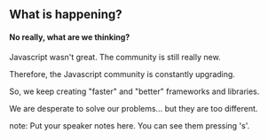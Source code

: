 ##  What is happening?
#### No really, what are we thinking?

<p class="fragment">
Javascript wasn't great. The community is still really new.
</p>
<p class="fragment">
Therefore, the Javascript community is constantly upgrading.
</p>
<p class="fragment">
So, we keep creating "faster" and "better" frameworks and libraries.
</p>

<p class="fragment">
We are desperate to solve our problems... but they are too different.
</p>


note:
    Put your speaker notes here.
    You can see them pressing 's'.
